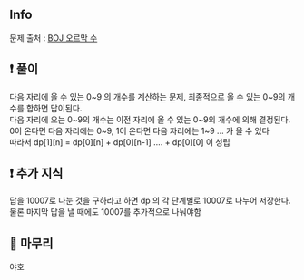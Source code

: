 ## Info

문제 출처 : [BOJ 오르막 수](https://www.acmicpc.net/problem/11057)

## ❗ 풀이

다음 자리에 올 수 있는 0~9 의 개수를 계산하는 문제, 최종적으로 올 수 있는 0~9의 개수를 합하면 답이된다.<br>
다음 자리에 오는 0~9의 개수는 이전 자리에 올 수 있는 0~9의 개수에 의해 결정된다.<br>
0이 온다면 다음 자리에는 0~9, 1이 온다면 다음 자리에는 1~9 ... 가 올 수 있다<br>
따라서 dp[1][n] = dp[0][n] + dp[0][n-1] .... + dp[0][0] 이 성립<br>

## ❗ 추가 지식

답을 10007로 나눈 것을 구하라고 하면 dp 의 각 단계별로 10007로 나누어 저장한다.<br>
물론 마지막 답을 낼 때에도 10007를 추가적으로 나눠야함

## 🙂 마무리

야호
